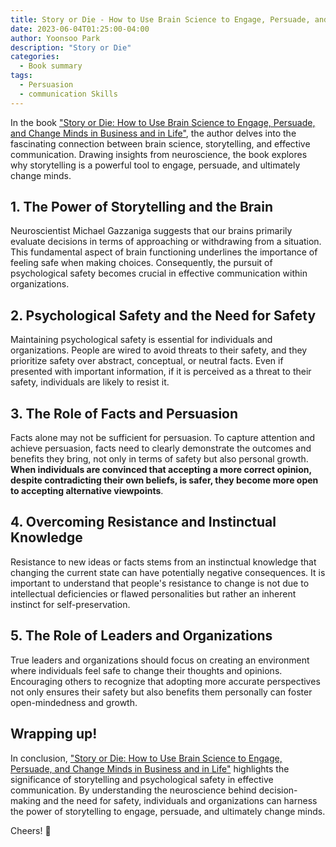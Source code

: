 ```yaml
---
title: Story or Die - How to Use Brain Science to Engage, Persuade, and Change Minds in Business and in Life Summary
date: 2023-06-04T01:25:00-04:00
author: Yoonsoo Park
description: "Story or Die"
categories:
  - Book summary
tags:
  - Persuasion
  - communication Skills
---
```


In the book ["Story or Die: How to Use Brain Science to Engage, Persuade, and Change Minds in Business and in Life"](https://amzn.to/3S3WapF), the author delves into the fascinating connection between brain science, storytelling, and effective communication. Drawing insights from neuroscience, the book explores why storytelling is a powerful tool to engage, persuade, and ultimately change minds.

## 1. The Power of Storytelling and the Brain

Neuroscientist Michael Gazzaniga suggests that our brains primarily evaluate decisions in terms of approaching or withdrawing from a situation. This fundamental aspect of brain functioning underlines the importance of feeling safe when making choices. Consequently, the pursuit of psychological safety becomes crucial in effective communication within organizations.

## 2. Psychological Safety and the Need for Safety

Maintaining psychological safety is essential for individuals and organizations. People are wired to avoid threats to their safety, and they prioritize safety over abstract, conceptual, or neutral facts. Even if presented with important information, if it is perceived as a threat to their safety, individuals are likely to resist it.

## 3. The Role of Facts and Persuasion

Facts alone may not be sufficient for persuasion. To capture attention and achieve persuasion, facts need to clearly demonstrate the outcomes and benefits they bring, not only in terms of safety but also personal growth. **When individuals are convinced that accepting a more correct opinion, despite contradicting their own beliefs, is safer, they become more open to accepting alternative viewpoints**.

## 4. Overcoming Resistance and Instinctual Knowledge

Resistance to new ideas or facts stems from an instinctual knowledge that changing the current state can have potentially negative consequences. It is important to understand that people's resistance to change is not due to intellectual deficiencies or flawed personalities but rather an inherent instinct for self-preservation.

## 5. The Role of Leaders and Organizations

True leaders and organizations should focus on creating an environment where individuals feel safe to change their thoughts and opinions. Encouraging others to recognize that adopting more accurate perspectives not only ensures their safety but also benefits them personally can foster open-mindedness and growth.

## Wrapping up!

In conclusion, ["Story or Die: How to Use Brain Science to Engage, Persuade, and Change Minds in Business and in Life"](https://amzn.to/3S3WapF) highlights the significance of storytelling and psychological safety in effective communication. By understanding the neuroscience behind decision-making and the need for safety, individuals and organizations can harness the power of storytelling to engage, persuade, and ultimately change minds.

Cheers! 🍺

